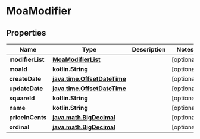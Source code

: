 
# MoaModifier

## Properties
Name | Type | Description | Notes
------------ | ------------- | ------------- | -------------
**modifierList** | [**MoaModifierList**](MoaModifierList.md) |  |  [optional]
**moaId** | **kotlin.String** |  |  [optional]
**createDate** | [**java.time.OffsetDateTime**](java.time.OffsetDateTime.md) |  |  [optional]
**updateDate** | [**java.time.OffsetDateTime**](java.time.OffsetDateTime.md) |  |  [optional]
**squareId** | **kotlin.String** |  |  [optional]
**name** | **kotlin.String** |  |  [optional]
**priceInCents** | [**java.math.BigDecimal**](java.math.BigDecimal.md) |  |  [optional]
**ordinal** | [**java.math.BigDecimal**](java.math.BigDecimal.md) |  |  [optional]



